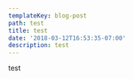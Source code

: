 ```yaml
---
templateKey: blog-post
path: test
title: test
date: '2018-03-12T16:53:35-07:00'
description: test
---
```

test
